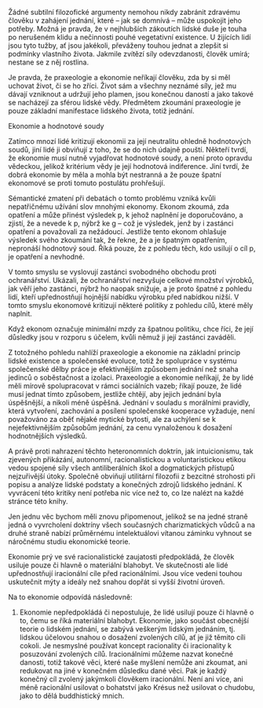 Žádné subtilní filozofické argumenty nemohou nikdy zabránit zdravému člověku v zahájení jednání, které – jak se domnívá – může uspokojit jeho potřeby. Možná je pravda, že v nejhlubších zákoutích lidské duše je touha po nerušeném klidu a nečinnosti pouhé vegetativní existence. U žijících lidí jsou tyto tužby, ať jsou jakékoli, převáženy touhou jednat a zlepšit si podmínky vlastního života. Jakmile zvítězí síly odevzdanosti, člověk umírá; nestane se z něj rostlina.

Je pravda, že praxeologie a ekonomie neříkají člověku, zda by si měl uchovat život, či se ho zříci. Život sám a všechny neznámé síly, jež mu dávají vzniknout a udržují jeho plamen, jsou konečnou daností a jako takové se nacházejí za sférou lidské vědy. Předmětem zkoumání praxeologie je pouze základní manifestace lidského života, totiž jednání.

Ekonomie a hodnotové soudy

Zatímco mnozí lidé kritizují ekonomii za její neutralitu ohledně hodnotových soudů, jiní lidé ji obviňují z toho, že se do nich údajně pouští. Někteří tvrdí, že ekonomie musí nutně vyjadřovat hodnotové soudy, a není proto opravdu vědeckou, jelikož kritérium vědy je její hodnotová indiference. Jiní tvrdí, že dobrá ekonomie by měla a mohla být nestranná a že pouze špatní ekonomové se proti tomuto postulátu prohřešují.

Sémantické zmatení při debatách o tomto problému vzniká kvůli nepatřičnému užívání slov mnohými ekonomy. Ekonom zkoumá, zda opatření a může přinést výsledek p, k jehož naplnění je doporučováno, a zjistí, že a nevede k p, nýbrž ke g – což je výsledek, jenž by i zastánci opatření a považovali za nežádoucí. Jestliže tento ekonom ohlašuje výsledek svého zkoumání tak, že řekne, že a je špatným opatřením, nepronáší hodnotový soud. Říká pouze, že z pohledu těch, kdo usilují o cíl p, je opatření a nevhodné.

V tomto smyslu se vyslovují zastánci svobodného obchodu proti ochranářství. Ukázali, že ochranářství nezvyšuje celkové množství výrobků, jak věří jeho zastánci, nýbrž ho naopak snižuje, a je proto špatné z pohledu lidí, kteří upřednostňují hojnější nabídku výrobku před nabídkou nižší. V tomto smyslu ekonomové kritizují některé politiky z pohledu cílů, které měly naplnit.

Když ekonom označuje minimální mzdy za špatnou politiku, chce říci, že její důsledky jsou v rozporu s účelem, kvůli němuž ji její zastánci zaváděli.

Z totožného pohledu nahlíží praxeologie a ekonomie na základní princip lidské existence a společenské evoluce, totiž že spolupráce v systému společenské dělby práce je efektivnějším způsobem jednání než snaha jedinců o soběstačnost a izolaci. Praxeologie a ekonomie neříkají, že by lidé měli mírově spolupracovat v rámci sociálních vazeb; říkají pouze, že lidé musí jednat tímto způsobem, jestliže chtějí, aby jejich jednání byla úspěšnější, a nikoli méně úspěšná. Jednání v souladu s morálními pravidly, která vytvoření, zachování a posílení společenské kooperace vyžaduje, není považováno za oběť nějaké mytické bytosti, ale za uchýlení se k nejefektivnějším způsobům jednání, za cenu vynaloženou k dosažení hodnotnějších výsledků.

A právě proti nahrazení těchto heteronomních doktrín, jak intuicionismu, tak zjevených přikázání, autonomní, racionalistickou a voluntaristickou etikou vedou spojené síly všech antiliberálních škol a dogmatických přístupů nejzuřivější útoky. Společně obviňují utilitární filozofii z bezcitné strohosti při popisu a analýze lidské podstaty a konečných zdrojů lidského jednání. K vyvrácení této kritiky není potřeba nic více než to, co lze nalézt na každé stránce této knihy.

Jen jednu věc bychom měli znovu připomenout, jelikož se na jedné straně jedná o vyvrcholení doktríny všech současných charizmatických vůdců a na druhé straně nabízí průměrnému intelektuálovi vítanou záminku vyhnout se náročnému studiu ekonomické teorie.

Ekonomie prý ve své racionalistické zaujatosti předpokládá, že člověk usiluje pouze či hlavně o materiální blahobyt. Ve skutečnosti ale lidé upřednostňují iracionální cíle před racionálními. Jsou více vedeni touhou uskutečnit mýty a ideály než snahou dopřát si vyšší životní úroveň.

Na to ekonomie odpovídá následovně:

1. Ekonomie nepředpokládá či nepostuluje, že lidé usilují pouze či hlavně o to, čemu se říká materiální blahobyt. Ekonomie, jako součást obecnější teorie o lidském jednání, se zabývá veškerým lidským jednáním, tj. lidskou účelovou snahou o dosažení zvolených cílů, ať je již těmito cíli cokoli. Je nesmyslné používat koncept racionality či iracionality k posuzování zvolených cílů. Iracionálními můžeme nazvat konečné danosti, totiž takové věci, které naše myšlení nemůže ani zkoumat, ani redukovat na jiné v konečném důsledku dané věci. Pak je každý konečný cíl zvolený jakýmkoli člověkem iracionální. Není ani více, ani méně racionální usilovat o bohatství jako Krésus než usilovat o chudobu, jako to dělá buddhistický mnich.
